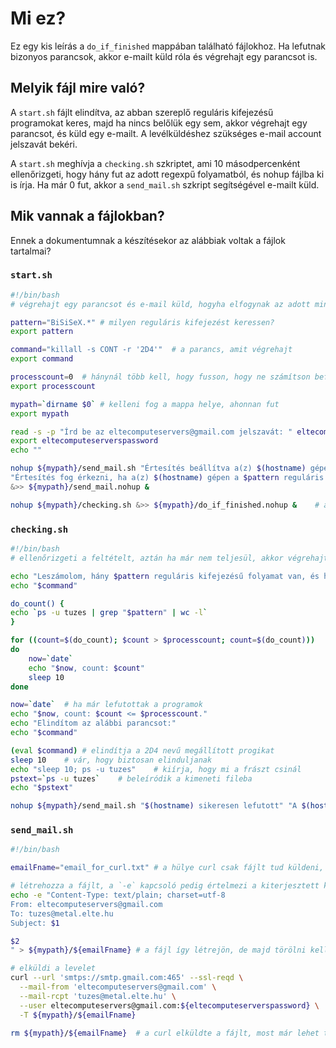 # Mi ez?
Ez egy kis leírás a `do_if_finished` mappában található fájlokhoz. Ha lefutnak bizonyos parancsok, akkor e-mailt küld róla és végrehajt egy parancsot is.

## Melyik fájl mire való?
A `start.sh` fájlt elindítva, az abban szereplő reguláris kifejezésű programokat keres, majd ha nincs belőlük egy sem, akkor végrehajt egy parancsot, és küld egy e-mailt. A levélküldéshez szükséges e-mail account jelszavát bekéri.

A `start.sh` meghívja a `checking.sh` szkriptet, ami 10 másodpercenként ellenőrizgeti, hogy hány fut az adott regexpű folyamatból, és nohup fájlba ki is írja. Ha már 0 fut, akkor a `send_mail.sh` szkript segítségével e-mailt küld.

## Mik vannak a fájlokban?
Ennek a dokumentumnak a készítésekor az alábbiak voltak a fájlok tartalmai?

### `start.sh`
```bash
#!/bin/bash
# végrehajt egy parancsot és e-mail küld, hogyha elfogynak az adott minátjú programok, ehhez pedig bekér egy e-mail account jelszót

pattern="BiSiSeX.*"	# milyen reguláris kifejezést keressen?
export pattern

command="killall -s CONT -r '2D4'"	# a parancs, amit végrehajt
export command

processcount=0	# hánynál több kell, hogy fusson, hogy ne számítson befejezettnek
export processcount

mypath=`dirname $0`	# kelleni fog a mappa helye, ahonnan fut
export mypath

read -s -p "Írd be az eltecomputeservers@gmail.com jelszavát: " eltecomputeserverspassword	# bekéri a jelszót, és nem írja ki a terminálra
export eltecomputeserverspassword
echo ""

nohup ${mypath}/send_mail.sh "Értesítés beállítva a(z) $(hostname) gépen" \
"Értesítés fog érkezni, ha a(z) $(hostname) gépen a $pattern reguláris kifejezésű folyamatok száma $processcount alá csökken, és végrehajtja az alábbi parancsot:\n$command" \
&>> ${mypath}/send_mail.nohup &

nohup ${mypath}/checking.sh &>> ${mypath}/do_if_finished.nohup &	# addig fut, amíg van folyamat, de le van választva a terminálról
```

### `checking.sh`
```bash
#!/bin/bash
# ellenőrizgeti a feltételt, aztán ha már nem teljesül, akkor végrehajta a maradékot

echo "Leszámolom, hány $pattern reguláris kifejezésű folyamat van, és ha nem több, mint $processcount, levelet küldök és végrehajtom az alábbi parancsot:"
echo "$command"

do_count() {
echo `ps -u tuzes | grep "$pattern" | wc -l`
}

for ((count=$(do_count); $count > $processcount; count=$(do_count)))
do
	now=`date`
	echo "$now, count: $count"
	sleep 10
done

now=`date`	# ha már lefutottak a programok
echo "$now, count: $count <= $processcount."
echo "Elindítom az alábbi parancsot:"
echo "$command"

(eval $command)	# elindítja a 2D4 nevű megállított progikat
sleep 10	# vár, hogy biztosan elinduljanak
echo "sleep 10; ps -u tuzes"	# kiírja, hogy mi a frászt csinál
pstext=`ps -u tuzes`	# beleíródik a kimeneti fileba
echo "$pstext"

nohup ${mypath}/send_mail.sh "$(hostname) sikeresen lefutott" "A $(hostname) gépen a $pattern reguláris kifejezésű folyamatok száma <= $processcount, és végrehajtódott az alábbi parancs:\n$command\n\nTovábbi infót ad: ps -u tuzes\n${pstext}" &>> ${mypath}/send_mail.nohup &
```

### `send_mail.sh`
```bash
#!/bin/bash

emailFname="email_for_curl.txt"	# a hülye curl csak fájlt tud küldeni, szöveget nem, így bele kell írni egy fájlba a tartalmat

# létrehozza a fájlt, a `-e` kapcsoló pedig értelmezi a kiterjesztett karaktereket (újsor, tabulátor,s stb)
echo -e "Content-Type: text/plain; charset=utf-8
From: eltecomputeservers@gmail.com
To: tuzes@metal.elte.hu
Subject: $1

$2
" > ${mypath}/${emailFname}	# a fájl így létrejön, de majd törölni kell

# elküldi a levelet
curl --url 'smtps://smtp.gmail.com:465' --ssl-reqd \
  --mail-from 'eltecomputeservers@gmail.com' \
  --mail-rcpt 'tuzes@metal.elte.hu' \
  --user eltecomputeservers@gmail.com:${eltecomputeserverspassword} \
  -T ${mypath}/${emailFname}

rm ${mypath}/${emailFname}	# a curl elküldte a fájlt, most már lehet törölni
```